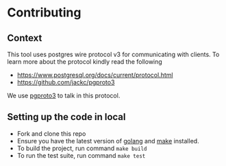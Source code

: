 # Contributing

## Context

This tool uses postgres wire protocol v3 for communicating with clients.
To learn more about the protocol kindly read the following

- https://www.postgresql.org/docs/current/protocol.html
- https://github.com/jackc/pgproto3

We use [pgproto3](https://github.com/jackc/pgproto3) to talk in this protocol.

## Setting up the code in local

- Fork and clone this repo
- Ensure you have the latest version of [golang](https://go.dev/) and [make](https://www.gnu.org/software/make/)
  installed.
- To build the project, run command `make build`
- To run the test suite, run command `make test`
